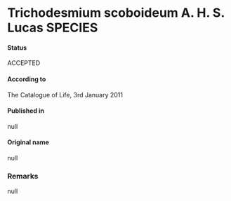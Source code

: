 Trichodesmium scoboideum A. H. S. Lucas SPECIES
=======

#### Status
ACCEPTED

#### According to
The Catalogue of Life, 3rd January 2011

#### Published in
null

#### Original name
null

### Remarks
null